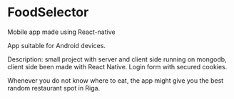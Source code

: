 # FoodSelector

Mobile app made using React-native

App suitable for Android devices.

Description: small project with server and client side running on mongodb, client side been made with React Native. 
Login form with secured cookies. 

Whenever you do not know where to eat, the app might give you the best random restaurant spot in Riga.
